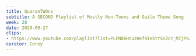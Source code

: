 ```yaml
---
title: QuaranTWOns
subtitle: A SECOND Playlist of Mostly Non-Toons and Guile Theme Song
week: 28
date: 2020-09-27
clips: 
- https://www.youtube.com/playlist?list=PLFN06HtuzHef9IektYSnZcY_M7jPk2r8P
curator: Corey
---
```

